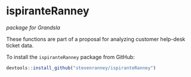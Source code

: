 # ispiranteRanney
*package for Grandsla* 

These functions are part of a proposal for analyzing customer help-desk ticket data.

To install the `ispiranteRanney` package from GitHub:

```r
devtools::install_github("stevenranney/ispiranteRanney")
```
